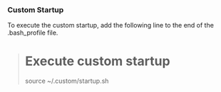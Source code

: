 ### Custom Startup

To execute the custom startup, add the following line to the end of the .bash_profile file.

> # Execute custom startup
> source ~/.custom/startup.sh
